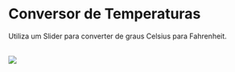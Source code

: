 # Conversor de Temperaturas

<p> Utiliza um Slider para converter de graus Celsius para Fahrenheit. </p> 
<br>


<div> 

<img src="https://spotty-grenadilla-d26.notion.site/image/https%3A%2F%2Fs3-us-west-2.amazonaws.com%2Fsecure.notion-static.com%2Ffa0000df-411e-4895-8ac8-637c5b2641d1%2FUntitled.png?table=block&id=3f502bde-6027-43e0-997a-b6984f1c4190&spaceId=d1b02b65-6f05-41fb-9868-69f5ce300038&width=670&userId=&cache=v2" >


</div>
